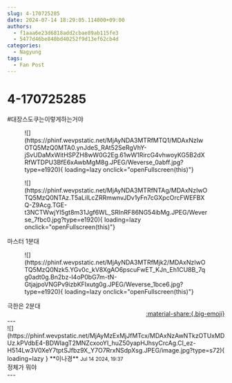 ```yaml
---
slug: 4-170725285
date: 2024-07-14 18:29:05.114000+09:00
authors:
  - f1aaa6e23d6818add2cbae89ab115fe3
  - 5477d46be848bd40252f9d13ef62cb4d
categories:
  - Nagyung
tags:
  - Fan Post
---
```


# 4-170725285

<div class="post-container" markdown="1">
<div class="content-container md-sidebar__scrollwrap" markdown="1">

\#대장스도쿠는이렇게하는거야<br>
<figure markdown="1">
![](https://phinf.wevpstatic.net/MjAyNDA3MTRfMTQ1/MDAxNzIwOTQ5MzQ0MTA0.ynJdeS_RAt52SeRgVhY-jSvUDaMxWitHSPZH8wW0G2Eg.61wW1RircG4vhwoyKG5B2dXRfWTDPU3BfE6xAwbMgM8g.JPEG/Weverse_0abff.jpg?type=e1920){ loading=lazy onclick="openFullscreen(this)"}
</figure>

<figure markdown="1">
![](https://phinf.wevpstatic.net/MjAyNDA3MTRfNTAg/MDAxNzIwOTQ5MzQ0NTAz.T5aLiILcZRRmwnvJDv1yFn7cGXpcOrcFWEFBXQ-Z9Acg.TGE-t3NCTWwjYI5gt8m31Jgf6WL_SRInRF86NG54ibMg.JPEG/Weverse_7fbc0.jpg?type=e1920){ loading=lazy onclick="openFullscreen(this)"}
</figure>
마스터 1분대
<figure markdown="1">
![](https://phinf.wevpstatic.net/MjAyNDA3MTRfMjk2/MDAxNzIwOTQ5MzQ0Nzk5.YGv0c_kV8XgAO6pscuFwET_KJn_Eh1CU8B_7qg0adt0g.Bn2bz-I4oP0bG7m-tN-GtjajpoVNGPv9izbKFIxutg0g.JPEG/Weverse_1bce6.jpg?type=e1920){ loading=lazy onclick="openFullscreen(this)"}
</figure>
극한은 2분대

</div>
</div>

<div style="text-align: right;" markdown="1">
<a href="https://weverse.io/fromis9/fanpost/4-170725285" style="text-align: right;">:material-share:{.big-emoji}</a>
</div>
---

<div class="comments-container md-sidebar__scrollwrap" markdown="1">
<div class="comment" markdown="1">
<div class='id-container' markdown="1">
![](https://phinf.wevpstatic.net/MjAyMzExMjJfMTcx/MDAxNzAwNTkzOTUxMDUz.kPVdbE4-BDWIagT2MNZcxooYI_huZ50yapHJhsyCrcAg.Cl_ez-H514Lw3V0XeY7tptSJfbz9X_Y7O7RrxNSdpXsg.JPEG/image.jpg?type=s72){ loading=lazy }
**<span class="artist">이나경</span>** <small>Jul 14 2024, 19:37</small><br>
</div>
<div class='comment-body' markdown="1">
정체가 뭐야
</div>
</div>
</div>
---
